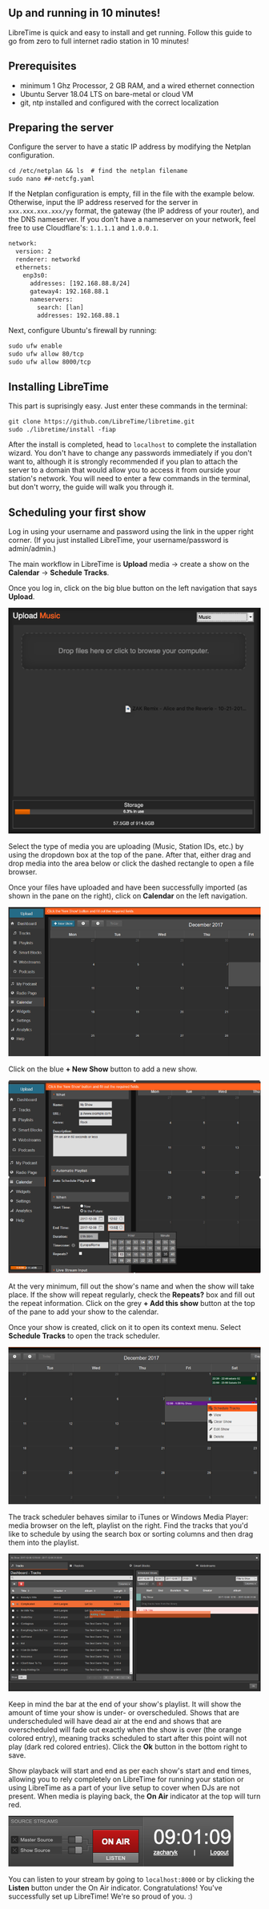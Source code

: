 Up and running in 10 minutes!
----------------------------

LibreTime is quick and easy to install and get running. Follow this guide to go from zero
to full internet radio station in 10 minutes!

## Prerequisites

- minimum 1 Ghz Processor, 2 GB RAM, and a wired ethernet connection
- Ubuntu Server 18.04 LTS on bare-metal or cloud VM
- git, ntp installed and configured with the correct localization

## Preparing the server

Configure the server to have a static IP address by modifying the Netplan configuration.

```
cd /etc/netplan && ls  # find the netplan filename
sudo nano ##-netcfg.yaml
```

If the Netplan configuration is empty, fill in the file with the example below. Otherwise,
input the IP address reserved for the server in `xxx.xxx.xxx.xxx/yy` format, the gateway (the IP address
of your router), and the DNS nameserver. If you don't have a nameserver on your network,
feel free to use Cloudflare's: `1.1.1.1` and `1.0.0.1`.

```
network:
  version: 2
  renderer: networkd
  ethernets:
    enp3s0:
      addresses: [192.168.88.8/24]
      gateway4: 192.168.88.1
      nameservers:
        search: [lan]
        addresses: 192.168.88.1
```

Next, configure Ubuntu's firewall by running:

```
sudo ufw enable
sudo ufw allow 80/tcp
sudo ufw allow 8000/tcp
```

## Installing LibreTime

This part is suprisingly easy. Just enter these commands in the terminal:

```
git clone https://github.com/LibreTime/libretime.git
sudo ./libretime/install -fiap
```

After the install is completed, head to `localhost`
to complete the installation wizard. You don't have to change any passwords immediately if you
don't want to, although it is strongly recommended if you plan to attach the server to a domain
that would allow you to access it from ourside your station's network. You will need to enter
a few commands in the terminal, but don't worry, the guide will walk you through it.

## Scheduling your first show

Log in using your username and password using the link in the upper right corner. (If you just installed
LibreTime, your username/password is admin/admin.)

The main workflow in LibreTime is **Upload** media -> create a show on the **Calendar** -> **Schedule Tracks**.

Once you log in, click on the big blue button on the left navigation that says **Upload**.

![](img/Select_files.png)

Select the type of media you are uploading (Music, Station IDs, etc.) by using the dropdown box
at the top of the pane. After that, either drag and drop media into the area below or click the
dashed rectangle to open a file browser.

Once your files have uploaded and have been successfully imported (as shown in the pane on the right),
click on **Calendar** on the left navigation.

![](img/Screenshot558-Add_Show.png)

Click on the blue **+ New Show** button to add a new show.

![](img/Screenshot560-Show_when.png)

At the very minimum, fill out the show's name and when the show will take place. If the show will repeat regularly,
check the **Repeats?** box and fill out the repeat information. Click on the grey **+ Add this show** button at the top
of the pane to add your show to the calendar.

Once your show is created, click on it to open its context menu. Select **Schedule Tracks** to open the track scheduler.

![](img/Screenshot561-Add_show_content.png)

The track scheduler behaves similar to iTunes or Windows Media Player: media browser on the left, playlist on the right.
Find the tracks that you'd like to schedule by using the search box or sorting columns and then drag them
into the playlist.

![](img/Screenshot562-Drag_show_content.png)

Keep in mind the bar at the end of your show's playlist. It will show the amount of time your show is under- or
overscheduled. Shows that are underscheduled will have dead air at the end and shows that are overscheduled
will fade out exactly when the show is over (the orange colored entry), meaning tracks scheduled to start
after this point will not play (dark red colored entries). Click the **Ok** button in the bottom right to save.

Show playback will start and end as per each show's start and end times, allowing you to rely completely on
LibreTime for running your station or using LibreTime as a part of your live setup to cover when DJs are not present.
When media is playing back, the **On Air** indicator at the top will turn red.

![](img/on-air-status.png)

You can listen to your stream by going to `localhost:8000` or by clicking the **Listen** button under the On Air
indicator. Congratulations! You've successfully set up LibreTime! We're so proud of you. :)

